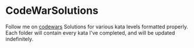 # CodeWarSolutions

Follow me on [codewars](https://www.codewars.com/users/boahs)
Solutions for various kata levels formatted properly. Each folder will contain every kata I've completed, and will be updated indefinitely.

